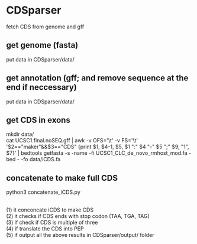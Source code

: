 # CDSparser
fetch CDS from genome and gff

## get genome (fasta)
put data in CDSparser/data/<br>

## get annotation (gff; and remove sequence at the end if neccessary)
put data in CDSparser/data/<br>

## get CDS in exons
mkdir data/<br>
cat UCSC1.final.noSEQ.gff | awk -v OFS='\t' -v FS='\t' '$2=="maker"&&$3=="CDS" {print $1, $4-1, $5, $1 ":" $4 "-" $5 ";" $9, "1", $7}' | bedtools getfasta -s -name -fi UCSC1_CLC_de_novo_rmhost_mod.fa -bed - -fo data/iCDS.fa<br>

## concatenate to make full CDS
python3 concatenate_iCDS.py<br><br>

(1) it conconcate iCDS to make CDS<br>
(2) it checks if CDS ends with stop codon (TAA, TGA, TAG)<br>
(3) if check if CDS is multiple of three<br>
(4) if translate the CDS into PEP<br>
(5) if output all the above results in CDSparser/output/ folder<br><br>


